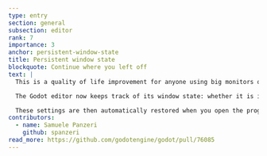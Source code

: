 ```yaml
---
type: entry
section: general
subsection: editor
rank: 7
importance: 3
anchor: persistent-window-state
title: Persistent window state
blockquote: Continue where you left off
text: |
  This is a quality of life improvement for anyone using big monitors or multi-monitor setups.

  The Godot editor now keeps track of its window state: whether it is in fullscreen or windowed mode, the screen it is on, as well as size and position.

  These settings are then automatically restored when you open the program again.
contributors:
  - name: Samuele Panzeri
    github: spanzeri
read_more: https://github.com/godotengine/godot/pull/76085
---
```

